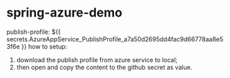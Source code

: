# spring-azure-demo

publish-profile: ${{ secrets.AzureAppService_PublishProfile_a7a50d2695dd4fac9d66778aa8e53f6e }}
how to setup:
1. download the publish profile from azure service to local;
2. then open and copy the content to the github secret as value.